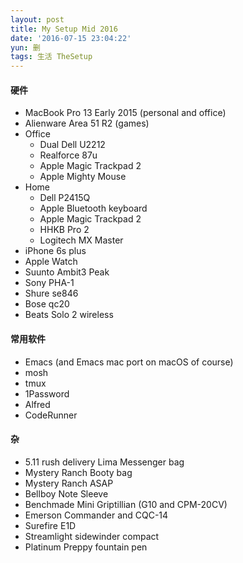 ```yaml
---
layout: post
title: My Setup Mid 2016
date: '2016-07-15 23:04:22'
yun: 删
tags: 生活 TheSetup
---
```


#### 硬件
- MacBook Pro 13 Early 2015 (personal and office)
- Alienware Area 51 R2 (games)
- Office
	- Dual Dell U2212
	- Realforce 87u
	- Apple Magic Trackpad 2
	- Apple Mighty Mouse
- Home 
	- Dell P2415Q
	- Apple Bluetooth keyboard
	- Apple Magic Trackpad 2
	- HHKB Pro 2
	- Logitech MX Master
- iPhone 6s plus
- Apple Watch
- Suunto Ambit3 Peak
- Sony PHA-1
- Shure se846
- Bose qc20
- Beats Solo 2 wireless

#### 常用软件
- Emacs (and Emacs mac port on macOS of course)
- mosh
- tmux
- 1Password
- Alfred
- CodeRunner

#### 杂
- 5.11 rush delivery Lima Messenger bag
- Mystery Ranch Booty bag
- Mystery Ranch ASAP
- Bellboy Note Sleeve
- Benchmade Mini Griptillian (G10 and CPM-20CV)
- Emerson Commander and CQC-14
- Surefire E1D
- Streamlight sidewinder compact
- Platinum Preppy fountain pen
